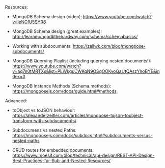 Resources:

- MongoDB Schema design (video):
https://www.youtube.com/watch?v=leNCfU5SYR8

- MongoDB Schema design (great examples):
http://learnmongodbthehardway.com/schema/schemabasics/

- Working with subdocuments:
https://zellwk.com/blog/mongoose-subdocuments/

- MongoDB Querying Playlist (including querying nested documents!):
https://www.youtube.com/watch?v=aq7n0tMRTXs&list=PLWkguCWKqN9OSqOOKvoQaUtQAszYhoBYE&index=3

- MongoDB Instance Methods (Schema.methods):
https://mongoosejs.com/docs/guide.html#methods


Advanced:

- toObject vs toJSON behaviour:
https://alexanderzeitler.com/articles/mongoose-tojson-toobject-transform-with-subdocuments/

- Subdocumens vs nested Paths:
https://mongoosejs.com/docs/subdocs.html#subdocuments-versus-nested-paths

- CRUD routes for embedded documents: 
https://www.moesif.com/blog/technical/api-design/REST-API-Design-Best-Practices-for-Sub-and-Nested-Resources/
